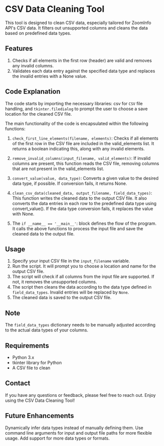 # CSV Data Cleaning Tool
This tool is designed to clean CSV data, especially tailored for ZoomInfo API's CSV data. It filters out unsupported columns and cleans the data based on predefined data types.

## Features
1. Checks if all elements in the first row (header) are valid and removes any invalid columns.
2. Validates each data entry against the specified data type and replaces the invalid entries with a None value.

## Code Explanation
The code starts by importing the necessary libraries: csv for `CSV` file handling, and `tkinter.filedialog` to prompt the user to choose a save location for the cleaned CSV file.

The main functionality of the code is encapsulated within the following functions:

1. `check_first_line_elements(filename, elements)`: Checks if all elements of the first row in the CSV file are included in the valid_elements list. It returns a boolean indicating this, along with any invalid elements.

2. `remove_invalid_columns(input_filename, valid_elements)`: If invalid columns are present, this function reads the CSV file, removing columns that are not present in the valid_elements list.

3. `convert_value(value, data_type)`: Converts a given value to the desired data type, if possible. If conversion fails, it returns None.

4. `clean_csv_data(cleaned_data, output_filename, field_data_types)`: This function writes the cleaned data to the output CSV file. It also converts the data entries in each row to the predefined data type using convert_value(). If the data type conversion fails, it replaces the value with None.

5. The `if __name__ == '__main__'`: block defines the flow of the program. It calls the above functions to process the input file and save the cleaned data to the output file.

## Usage
1. Specify your input CSV file in the `input_filename` variable.
2. Run the script. It will prompt you to choose a location and name for the output CSV file.
3. The script will check if all columns from the input file are supported. If not, it removes the unsupported columns.
4. The script then cleans the data according to the data type defined in `field_data_types`. Invalid entries will be replaced by `None`.
5. The cleaned data is saved to the output CSV file.

## Note
The `field_data_types` dictionary needs to be manually adjusted according to the actual data types of your columns.

## Requirements
- Python 3.x
- tkinter library for Python
- A CSV file to clean

## Contact
If you have any questions or feedback, please feel free to reach out. Enjoy using the CSV Data Cleaning Tool!

## Future Enhancements
Dynamically infer data types instead of manually defining them.
Use command line arguments for input and output file paths for more flexible usage.
Add support for more data types or formats.